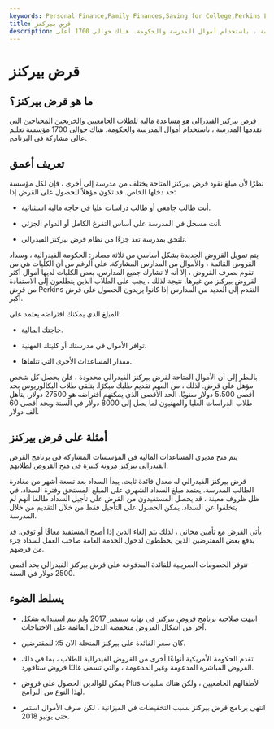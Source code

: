 ```yaml
---
keywords: Personal Finance,Family Finances,Saving for College,Perkins Loan,Student Loans
title: قرض بيركنز
description: ما هو قرض بيركنز؟ قرض بيركنز الفيدرالي هو مساعدة مالية للطلاب الجامعيين والخريجين المحتاجين التي تقدمها المدرسة ، باستخدام أموال المدرسة والحكومة. هناك حوالي 1700 أعلى [...]
---
```


# قرض بيركنز
## ما هو قرض بيركنز؟

قرض بيركنز الفيدرالي هو مساعدة مالية للطلاب الجامعيين والخريجين المحتاجين التي تقدمها المدرسة ، باستخدام أموال المدرسة والحكومة. هناك حوالي 1700 مؤسسة تعليم عالي مشاركة في البرنامج.

## تعريف أعمق

نظرًا لأن مبلغ نقود قرض بيركنز المتاحة يختلف من مدرسة إلى أخرى ، فإن لكل مؤسسة حد دخلها الخاص. قد تكون مؤهلاً للحصول على القرض إذا:

- أنت طالب جامعي أو طالب دراسات عليا في حاجة مالية استثنائية.

- أنت مسجل في المدرسة على أساس التفرغ الكامل أو الدوام الجزئي.

- تلتحق بمدرسة تعد جزءًا من نظام قرض بيركنز الفيدرالي.

يتم تمويل القروض الجديدة بشكل أساسي من ثلاثة مصادر: الحكومة الفيدرالية ، وسداد القروض القائمة ، والأموال من المدارس المشاركة. على الرغم من أن الكليات هي من تقوم بصرف القروض ، إلا أنه لا تشارك جميع المدارس. بعض الكليات لديها أموال أكثر لقروض بيركنز من غيرها. نتيجة لذلك ، يجب على الطلاب الذين يتطلعون إلى الاستفادة من قرض Perkins التقدم إلى العديد من المدارس إذا كانوا يريدون الحصول على قرض أكبر.

المبلغ الذي يمكنك اقتراضه يعتمد على:

- حاجتك المالية.

- توافر الأموال في مدرستك أو كليتك المهنية.

- مقدار المساعدات الأخرى التي تتلقاها.

بالنظر إلى أن الأموال المتاحة لقرض بيركنز الفيدرالي محدودة ، فلن يحصل كل شخص مؤهل على قرض. لذلك ، من المهم تقديم طلبك مبكرًا. يتلقى طلاب البكالوريوس بحد أقصى 5،500 دولار سنويًا. الحد الأقصى الذي يمكنهم اقتراضه هو 27500 دولار. يتأهل طلاب الدراسات العليا والمهنيون لما يصل إلى 8000 دولار في السنة وبحد أقصى 60 ألف دولار.

## أمثلة على قرض بيركنز

يتم منح مديري المساعدات المالية في المؤسسات المشاركة في برنامج القرض الفيدرالي بيركنز مرونة كبيرة في منح القروض لطلابهم.

قرض بيركنز الفيدرالي له معدل فائدة ثابت. يبدأ السداد بعد تسعة أشهر من مغادرة الطالب المدرسة. يعتمد مبلغ السداد الشهري على المبلغ المستحق وفترة السداد. في ظل ظروف معينة ، قد يحصل المستفيدون من القرض على تأجيل السداد طالما أنهم لم يتخلفوا عن السداد. يمكن الحصول على التأجيل فقط من خلال التقديم من خلال المدرسة.

يأتي القرض مع تأمين مجاني ، لذلك يتم إلغاء الدين إذا أصبح المستفيد معاقًا أو توفي. قد يدفع بعض المقترضين الذين يخططون لدخول الخدمة العامة صاحب العمل لسداد جزء من قرضهم.

تتوفر الخصومات الضريبية للفائدة المدفوعة على قرض بيركنز الفيدرالي بحد أقصى 2500 دولار في السنة.

## يسلط الضوء

- انتهت صلاحية برنامج قروض بيركنز في نهاية سبتمبر 2017 ولم يتم استبداله بشكل آخر من أشكال القروض منخفضة الدخل القائمة على الاحتياجات.

- كان سعر الفائدة على بيركنز المنحلة الآن 5٪ للمقترضين.

- تقدم الحكومة الأمريكية أنواعًا أخرى من القروض الفيدرالية للطلاب ، بما في ذلك القروض المباشرة المدعومة وغير المدعومة ، والتي تسمى غالبًا قروض ستافورد.

- يمكن للوالدين الحصول على قروض Plus لأطفالهم الجامعيين ، ولكن هناك سلبيات لهذا النوع من البرامج.

- انتهى برنامج قرض بيركنز بسبب التخفيضات في الميزانية ، لكن صرف الأموال استمر حتى يونيو 2018.

